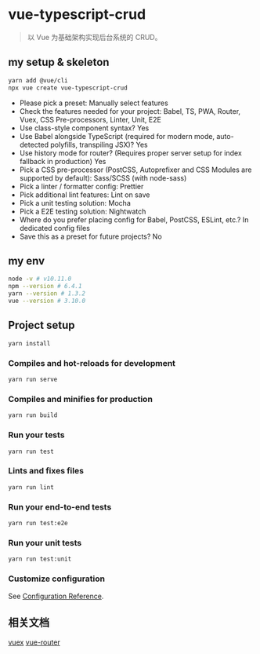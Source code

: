 # vue-typescript-crud

> 以 Vue 为基础架构实现后台系统的 CRUD。

## my setup & skeleton

```bash
yarn add @vue/cli
npx vue create vue-typescript-crud
```

- Please pick a preset: Manually select features
- Check the features needed for your project: Babel, TS, PWA, Router, Vuex, CSS Pre-processors, Linter, Unit, E2E
- Use class-style component syntax? Yes
- Use Babel alongside TypeScript (required for modern mode, auto-detected polyfills, transpiling JSX)? Yes
- Use history mode for router? (Requires proper server setup for index fallback in production) Yes
- Pick a CSS pre-processor (PostCSS, Autoprefixer and CSS Modules are supported by default): Sass/SCSS (with node-sass)
- Pick a linter / formatter config: Prettier
- Pick additional lint features: Lint on save
- Pick a unit testing solution: Mocha
- Pick a E2E testing solution: Nightwatch
- Where do you prefer placing config for Babel, PostCSS, ESLint, etc.? In dedicated config files
- Save this as a preset for future projects? No

## my env
```bash
node -v # v10.11.0
npm --version # 6.4.1
yarn --version # 1.3.2
vue --version # 3.10.0
```

## Project setup
```
yarn install
```

### Compiles and hot-reloads for development
```
yarn run serve
```

### Compiles and minifies for production
```
yarn run build
```

### Run your tests
```
yarn run test
```

### Lints and fixes files
```
yarn run lint
```

### Run your end-to-end tests
```
yarn run test:e2e
```

### Run your unit tests
```
yarn run test:unit
```

### Customize configuration
See [Configuration Reference](https://cli.vuejs.org/config/).


## 相关文档

[vuex](https://vuex.vuejs.org)
[vue-router](https://router.vuejs.org)
